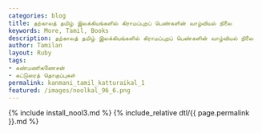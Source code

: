 ```yaml
---  
categories: blog  
title: தற்காலத் தமிழ் இலக்கியங்களில் கிராமப்புறப் பெண்களின் வாழ்வியல் நிலை
keywords: More, Tamil, Books  
description: தற்காலத் தமிழ் இலக்கியங்களில் கிராமப்புறப் பெண்களின் வாழ்வியல் நிலை
author: Tamilan  
layout: Ruby  
tags:     
- கண்மணிகணேசன்
- கட்டுரைத் தொகுப்புகள்
permalink: kanmani_tamil_katturaikal_1  
featured: /images/noolkal_96_6.png  
---  
```

{% include install_nool3.md %} 
{% include_relative dtl/{{ page.permalink }}.md %}

